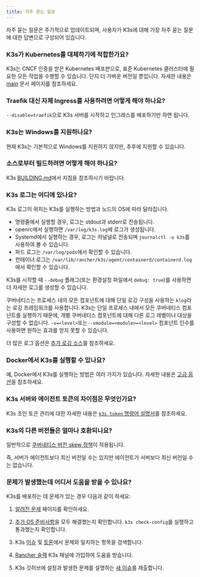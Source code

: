 ```yaml
---
title: 자주 묻는 질문
---
```


자주 묻는 질문은 주기적으로 업데이트되며, 사용자가 K3s에 대해 가장 자주 묻는 질문에 대한 답변으로 구성되어 있습니다.

### K3s가 Kubernetes를 대체하기에 적합한가요?

K3s는 CNCF 인증을 받은 Kubernetes 배포판으로, 표준 Kubernetes 클러스터에 필요한 모든 작업을 수행할 수 있습니다. 단지 더 가벼운 버전일 뿐입니다. 자세한 내용은 [main](./introduction.md) 문서 페이지를 참조하세요.

### Traefik 대신 자체 Ingress를 사용하려면 어떻게 해야 하나요?

`--disable=traefik`으로 K3s 서버를 시작하고 인그레스를 배포하기만 하면 됩니다.

### K3s는 Windows를 지원하나요?

현재 K3s는 기본적으로 Windows를 지원하지 않지만, 추후에 지원할 수 있습니다.

### 소스로부터 빌드하려면 어떻게 해야 하나요?

K3s [BUILDING.md](https://github.com/k3s-io/k3s/blob/master/BUILDING.md)에서 지침을 참조하시기 바랍니다.

### K3s 로그는 어디에 있나요?

K3s 로그의 위치는 K3s를 실행하는 방법과 노드의 OS에 따라 달라집니다.

- 명령줄에서 실행할 경우, 로그는 stdout과 stderr로 전송됩니다.
- openrc에서 실행하면 `/var/log/k3s.log`에 로그가 생성됩니다.
- Systemd에서 실행하는 경우, 로그는 저널널로 전송되며 `journalctl -u k3s`를 사용하여 볼 수 있습니다.
- 파드 로그는 `/var/log/pods`에서 확인할 수 있습니다.
- 컨테이너 로그는 `/var/lib/rancher/k3s/agent/containerd/containerd.log`에서 확인할 수 있습니다.

K3s를 시작할 때 `--debug` 플래그(또는 환경설정 파일에서 `debug: true`)를 사용하면 더 자세한 로그를 생성할 수 있습니다.

쿠버네티스는 프로세스 내의 모든 컴포넌트에 대해 단일 로깅 구성을 사용하는 `klog`라는 로깅 프레임워크를 사용합니다.
K3s는 단일 프로세스 내에서 모든 쿠버네티스 컴포넌트를 실행하기 때문에, 개별 쿠버네티스 컴포넌트에 대해 다른 로그 레벨이나 대상을 구성할 수 없습니다.
`-v=<level>`또는`--vmodule=<module>=<level>` 컴포넌트 인수를 사용하면 원하는 효과를 얻지 못할 수 있습니다.

더 많은 로그 옵션은 [추가 로깅 소스](./advanced.md#additional-logging-sources)를 참조하세요.

### Docker에서 K3s를 실행할 수 있나요?

예, Docker에서 K3s를 실행하는 방법은 여러 가지가 있습니다. 자세한 내용은 [고급 옵션](./advanced.md#running-k3s-in-docker)을 참조하세요.

### K3s 서버와 에이전트 토큰의 차이점은 무엇인가요?

K3s 조인 토큰 관리에 대한 자세한 내용은 [`k3s token` 명령어 설명서](./cli/token.md)를 참조하세요.

### K3s의 다른 버전들은 얼마나 호환되나요?

일반적으로 [쿠버네티스 버전 skew 정책](https://kubernetes.io/ko/releases/version-skew-policy/)이 적용됩니다.

즉, 서버가 에이전트보다 최신 버전일 수는 있지만 에이전트가 서버보다 최신 버전일 수는 없습니다.

### 문제가 발생했는데 어디서 도움을 받을 수 있나요?

K3s를 배포하는 데 문제가 있는 경우 다음과 같이 하세요:

1. [알려진 문제](./known-issues.md) 페이지를 확인하세요.

2. [추가 OS 준비사항](./advanced.md#추가-os-준비-사항)을 모두 해결했는지 확인합니다. `k3s check-config`를 실행하고 통과했는지 확인합니다.

3. K3s [이슈](https://github.com/k3s-io/k3s/issues) 및 [토론](https://github.com/k3s-io/k3s/discussions)에서 문제와 일치하는 항목을 검색합니다.

<!--lint disable no-dead-urls-->
4. [Rancher 슬랙](https://slack.rancher.io/) K3s 채널에 가입하여 도움을 받습니다.

5. K3s 깃허브에 설정과 발생한 문제를 설명하는 [새 이슈](https://github.com/k3s-io/k3s/issues/new/choose)를 제출합니다.
